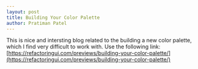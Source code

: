 ```yaml
---
layout: post
title: Building Your Color Palette
author: Pratiman Patel
---
```


This is nice and intersting blog related to the building a new color palette, which I find very difficult to work with. Use the following link: [https://refactoringui.com/previews/building-your-color-palette/](https://refactoringui.com/previews/building-your-color-palette/)